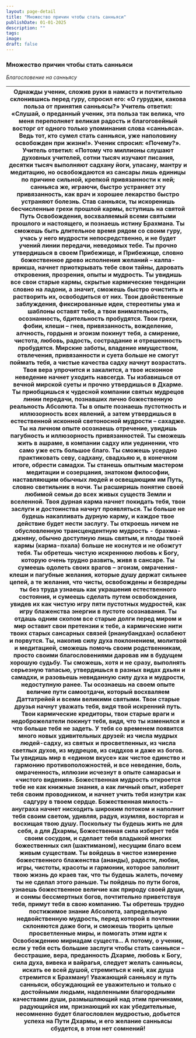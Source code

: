 ```yaml
---
layout: page-detail
title: "Множество причин чтобы стать санньяси"
publishDate: 01-01-2025
description: ""
tags:
image:
draft: false
---
```


### Множество причин чтобы стать санньяси

_Благословение на санньясу_

| Однажды ученик, сложив руки в намастэ  и почтительно склонившись перед гуру, спросил его:  «О гуруджи, какова польза от принятия санньясы?» Учитель ответил: «Слушай, о преданный ученик, эта польза так велика,  что меня переполняет великая радость и благоговейный восторг  от одного только упоминания слова «санньяса». Ведь тот, кто сумел стать санньяси,  уже наполовину освобожден при жизни!». Ученик спросил: «Почему?». Учитель ответил: «Потому что миллионы слушают духовных учителей,  сотни тысяч изучают писания,  десятки тысяч выполняют садхану йоги, упасану,  мантру и медитацию, но освобождаются из сансары лишь единицы  по причине сильной, крепкой привязанности к ней;  санньяса же, играючи, быстро устраняет эту привязанность, как врач и хорошее лекарство быстро устраняют болезнь. Став санньяси, ты искоренишь бесчисленные грехи прошлой кармы,  вступишь на святой Путь Освобождения,  восхваляемый всеми святыми прошлого и настоящего,  и познаешь истину Брахмана. Ты сможешь быть длительное время рядом со своим гуру,  учась у него мудрости непосредственно,  и не будет учений линии передачи, неведомых тебе. Ты прочно утвердишься в своем Прибежище, и Прибежище,  словно божественное древо исполнения желаний –  калпа-врикша, начнет приоткрывать тебе свои тайны,  даровать откровения, прозрения, опыты и мудрость. Ты увидишь все свои старые кармы,  скрытые кармические тенденции словно на ладони,  а значит, сможешь быстро очистить и растворить их,  освободиться от них. Твои двойственные заблуждения, фиксированные идеи,  стереотипы ума и шаблоны оставят тебя, а твои внимательность, осознанность, бдительность пробудятся. Твои грехи, фобии, клеши – гнев, привязанность,  вожделение, алчность, гордыня и эгоизм покинут тебя,  а смирение, чистота, любовь, радость,  сострадание и отрешенность пробудятся. Мирские заботы, владение имуществом, отвлечения,  привязанности и суета больше не смогут поймать тебя,  а чистые качества садху начнут возрастать. Твоя вера упрочится и закалится,  а твое исконное неведение начнет уходить навсегда. Ты избавишься от вечной мирской суеты  и прочно утвердишься в Дхарме. Ты приобщишься к чудесной компании святых мудрецов  линии передачи, познавших лично божественную реальность Абсолюта. Ты в опыте познаешь пустотность и иллюзорность всех явлений,  а затем утвердишься в естественной  исконной светоносной мудрости – сахадже. Ты на личном опыте осознаешь отречение,  увидишь пагубность и иллюзорность привязанностей. Ты сможешь жить в ашраме, в компании садху или уединении,  что само уже есть большое благо. Ты сможешь усердно практиковать севу,  садхану, свадхьяю и, в конечном итоге, обрести самадхи. Ты станешь опытным мастером медитации и созерцания,  знатоком философии,  наставляющим обычных людей и освещающим им Путь,  словно светильник в ночи. Ты расширишь понятие своей любимой семьи  до всех живых существ Земли и вселенной. Твоя дурная карма начнет покидать тебя,  твои заслуги и достоинства начнут проявляться. Ты больше не будешь накапливать дурную карму,  и каждое твое действие будет нести заслугу. Ты откроешь ничем не обусловленную трансцендентную мудрость -  брахма-джняну, обычно доступную лишь святым,  и плоды твоей кармы (карма-пхала) больше не коснутся  и не обожгут тебя. Ты обретешь чистую искреннюю любовь к Богу,  которую очень трудно развить, живя в сансаре. Ты сумеешь одолеть своих врагов –  эгоизм, омрачения-клеши и пагубные желания,  которые душу держат сильнее цепей, а те желания, что чисты, освобождены и безвредны  ты без труда узнаешь как украшения естественного состояния,  и сумеешь сделать путем освобождения, увидев их как чистую игру пяти пустотных мудростей,  как игру блаженства энергии в пустоте осознавания. Ты отдашь одним скопом все старые долги перед миром  и мир оставит свои претензии к тебе, а кармические нити твоих старых сансарных связей (рнанубандхан)  ослабеют и порвутся. Ты, накопив силу духа поклонением, молитвой и медитацией,  сможешь помочь своим родственникам,  просто своими благословениями даровав им в будущем  хорошую судьбу. Ты сможешь, хотя и не сразу, выполнять серьезную тапасью,  утвердишься в разных видах дхьян и самадхи, и разовьешь невиданную силу духа и мудрости, недоступную ранее. Ты осознаешь на своем опыте величие пути самоотдачи,  который восхваляем Даттатрейей и всеми великими святыми. Твои старые друзья начнут уважать тебя,  видя твой искренний путь. Твои кармические кредиторы, твои старые враги  и недоброжелатели покинут тебя,  видя, что ты изменился и что больше тебя не задеть. У тебя со временем появится много новых удивительных друзей:  из числа мудрых людей-садху,  из святых и просветленных,  из числа светлых духов,  из мудрецов, из сиддхов и даже из богов. Ты увидишь мир в «едином вкусе» как чистое единство  и гармонию противоположностей,  и все неведение, боль, омраченность, иллюзии  исчезнут в опыте самарасьи и «чистого видения». Божественная мудрость откроется тебе не как книжные знания,  а как личный опыт, изберет тебя своим проводником,  и начнет учить тебя изнутри как садгуру в твоем сердце. Божественная милость – ануграха начнет нисходить  широким потоком и наполнит тебя своим светом,  удивляя, радуя, изумляя, восторгая и восхищая твою душу. Поскольку ты будешь жить не для себя, а для Дхармы,  Божественная сила изберет тебя своим сосудом, и сделает тебя владыкой многих божественных сил (шактиманом),  несущим благо всем живым существам. Ты войдешь в чистое измерение  божественного блаженства (ананды), радости, любви, игры, чистоты, красоты и гармонии,  которое заполнит твою жизнь до краев так,  что ты будешь жалеть, почему ты не сделал этого раньше. Ты пойдешь по пути богов,  узнаешь божественное величие как природу своей души,  и сонмы бессмертных богов, почтительно приветствуя тебя,  примут тебя в свою компанию. Ты обретешь трудно постижимое знание Абсолюта,  запредельную недвойственную мудрость,  перед которой в почтении склоняются даже боги, и сможешь творить целые просветленные миры,  и помогать этим идти к Освобождению мириадам существ... А потому, о ученик, если у тебя есть большие заслуги  чтобы стать санньяси – бесстрашие, вера, преданность Дхарме,  любовь к Богу, сила духа, вивека и вайрагья, следует желать санньясы, искать ее всей душой,  стремиться к ней, как душа стремится к Брахману! Уважающий санньясу и путь санньяси,  обсуждающий ее уважительно и только с достойными людьми,  наделенными благородными качествами души, размышляющий над этим причинами,  радующийся им, признающий их как убедительные,  несомненно будет благословлен мудростью, добьется успеха на Пути Дхармы,  и его желание санньясы сбудется,  в этом нет сомнений! |
| ------------------------------------------------------------------------------------------------------------------------------------------------------------------------------------------------------------------------------------------------------------------------------------------------------------------------------------------------------------------------------------------------------------------------------------------------------------------------------------------------------------------------------------------------------------------------------------------------------------------------------------------------------------------------------------------------------------------------------------------------------------------------------------------------------------------------------------------------------------------------------------------------------------------------------------------------------------------------------------------------------------------------------------------------------------------------------------------------------------------------------------------------------------------------------------------------------------------------------------------------------------------------------------------------------------------------------------------------------------------------------------------------------------------------------------------------------------------------------------------------------------------------------------------------------------------------------------------------------------------------------------------------------------------------------------------------------------------------------------------------------------------------------------------------------------------------------------------------------------------------------------------------------------------------------------------------------------------------------------------------------------------------------------------------------------------------------------------------------------------------------------------------------------------------------------------------------------------------------------------------------------------------------------------------------------------------------------------------------------------------------------------------------------------------------------------------------------------------------------------------------------------------------------------------------------------------------------------------------------------------------------------------------------------------------------------------------------------------------------------------------------------------------------------------------------------------------------------------------------------------------------------------------------------------------------------------------------------------------------------------------------------------------------------------------------------------------------------------------------------------------------------------------------------------------------------------------------------------------------------------------------------------------------------------------------------------------------------------------------------------------------------------------------------------------------------------------------------------------------------------------------------------------------------------------------------------------------------------------------------------------------------------------------------------------------------------------------------------------------------------------------------------------------------------------------------------------------------------------------------------------------------------------------------------------------------------------------------------------------------------------------------------------------------------------------------------------------------------------------------------------------------------------------------------------------------------------------------------------------------------------------------------------------------------------------------------------------------------------------------------------------------------------------------------------------------------------------------------------------------------------------------------------------------------------------------------------------------------------------------------------------------------------------------------------------------------------------------------------------------------------------------------------------------------------------------------------------------------------------------------------------------------------------------------------------------------------------------------------------------------------------------------------------------------------------------------------------------------------------------------------------------------------------------------------------------------------------------------------------------------------------------------------------------------------------------------------------------------------------------------------------------------------------------------------------------------------------------------------------------------------------------------------------------------------------------------------------------------------------------------------------------------------------------------------------------------------------------------------------------------------------------------------------------------------------------------------------------------------------------------------------------------------------------------------------------------------------------------------------------------------------------------------------------------------------------------------------------------------------------------------------------------------------------------------------------------------------------------------------------------------------------------------------------------------------------------------------------------------------------------------------------------------------------------------------------------------------------------------------------------------------------------------------------------------------------------------------------------------------------------------------------------------------------------------------------------------------------------------------------------------------------------------------------------------------------------------------------------------------------------------------------------------- |
  
  
